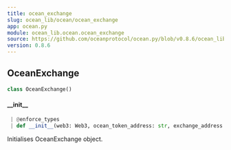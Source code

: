 ```yaml
---
title: ocean_exchange
slug: ocean_lib/ocean/ocean_exchange
app: ocean.py
module: ocean_lib.ocean.ocean_exchange
source: https://github.com/oceanprotocol/ocean.py/blob/v0.8.6/ocean_lib/ocean/ocean_exchange.py
version: 0.8.6
---
```

## OceanExchange

```python
class OceanExchange()
```

#### \_\_init\_\_

```python
 | @enforce_types
 | def __init__(web3: Web3, ocean_token_address: str, exchange_address: str, config: Config) -> None
```

Initialises OceanExchange object.

